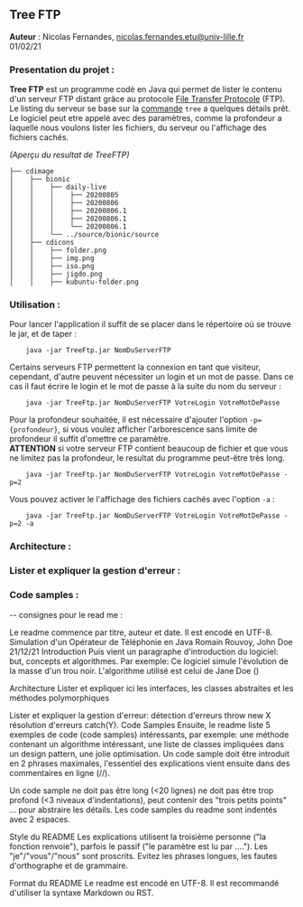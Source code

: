 ## Tree FTP 

**Auteur** : Nicolas Fernandes, nicolas.fernandes.etu@univ-lille.fr <br>
01/02/21

### Presentation du projet : 

**Tree FTP** est un programme codé en Java qui permet de lister le contenu d'un serveur FTP distant grâce au protocole [File Transfer Protocole](https://fr.wikipedia.org/wiki/File_Transfer_Protocol) (FTP). 
Le listing du serveur se base sur la [commande](http://www.delafond.org/traducmanfr/man/man1/tree.1.html) `tree` a quelques détails prêt.
Le logiciel peut etre appelé avec des paramètres, comme la profondeur a laquelle nous voulons lister les fichiers,
du serveur ou l'affichage des fichiers cachés.

*(Aperçu du resultat de TreeFTP)*
```
├── cdimage
│    ├── bionic
│    │    ├── daily-live
│    │    │    ├── 20200805
│    │    │    ├── 20200806
│    │    │    ├── 20200806.1
│    │    │    ├── 20200806.1
│    │    │    └── 20200806.1
│    │    └── ../source/bionic/source
│    ├── cdicons
│    │    ├── folder.png
│    │    ├── img.png
│    │    ├── iso.png
│    │    ├── jigdo.png
│    │    ├── kubuntu-folder.png
```

### Utilisation :

Pour lancer l'application il suffit de se placer dans le répertoire où se trouve le jar,
et de taper :
```
    java -jar TreeFtp.jar NomDuServerFTP
```
Certains serveurs FTP permettent la connexion en tant que visiteur, cependant, d'autre peuvent nécessiter un login et un mot de passe.
Dans ce cas il faut écrire le login et le mot de passe à la suite du nom du serveur :
```
    java -jar TreeFtp.jar NomDuServerFTP VotreLogin VotreMotDePasse
```

Pour la profondeur souhaitée, il est nécessaire d'ajouter l'option `-p={profondeur}`,
si vous voulez afficher l'arborescence sans limite de profondeur il suffit d'omettre ce paramètre. <br>
**ATTENTION** si votre serveur FTP contient beaucoup de fichier et que vous ne limitez pas la profondeur, le resultat du programme peut-être très long.

```
    java -jar TreeFtp.jar NomDuServerFTP VotreLogin VotreMotDePasse -p=2
```


Vous pouvez activer le l'affichage des fichiers cachés avec l'option `-a` :
```
    java -jar TreeFtp.jar NomDuServerFTP VotreLogin VotreMotDePasse -p=2 -a
```

### Architecture :

### Lister et expliquer la gestion d'erreur :

### Code samples :







-- consignes pour le read me :

Le readme commence par titre, auteur et date. Il est encodé en UTF-8.
Simulation d'un Opérateur de Téléphonie en Java
Romain Rouvoy, John Doe
21/12/21
Introduction 
Puis vient un paragraphe d'introduction du logiciel: but, concepts et algorithmes. 
Par exemple: 
Ce logiciel simule l'évolution de la masse d'un trou noir. L'algorithme utilisé est celui de Jane Doe (<lien>)

Architecture 
Lister et expliquer ici les interfaces, les classes abstraites et les méthodes polymorphiques

Lister et expliquer la gestion d'erreur:
détection d'erreurs throw new X
résolution d'erreurs catch(Y).
Code Samples 
Ensuite, le readme liste 5 exemples de code (code samples) intéressants, par exemple:
une méthode contenant un algorithme intéressant,
une liste de classes impliquées dans un design pattern,
une jolie optimisation.
Un code sample doit être introduit en 2 phrases maximales, l'essentiel des explications vient ensuite dans des commentaires en ligne (//). 

 Un code sample ne doit pas être long (<20 lignes) ne doit pas être trop profond (<3 niveaux d'indentations), peut contenir des "trois petits points" ... pour abstraire les détails.
Les code samples du readme sont indentés avec 2 espaces.

Style du README
Les explications utilisent la troisième personne ("la fonction renvoie"), parfois le passif ("le paramètre est lu par ...."). Les "je"/"vous"/"nous" sont proscrits. Evitez les phrases longues, les fautes d'orthographe et de grammaire.

Format du README
Le readme est encodé en UTF-8. Il est recommandé d'utiliser la syntaxe Markdown ou RST.